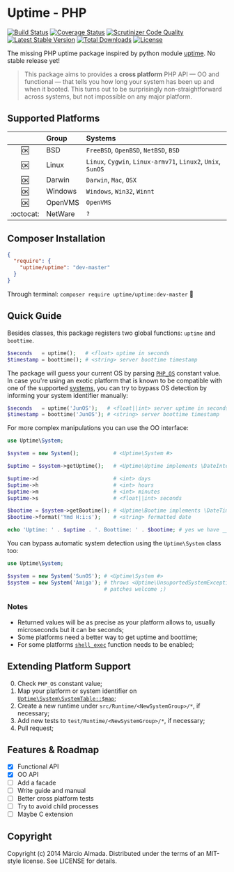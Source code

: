 Uptime - PHP
==================

[![Build Status](https://travis-ci.org/marcioAlmada/uptime.svg?branch=master)](https://travis-ci.org/marcioAlmada/uptime)
[![Coverage Status](https://coveralls.io/repos/marcioAlmada/uptime/badge.png)](https://coveralls.io/r/marcioAlmada/uptime)
[![Scrutinizer Code Quality](https://scrutinizer-ci.com/g/marcioAlmada/uptime/badges/quality-score.png?s=37693c66e5b73c0a5e1480e001cbd09d05b767b7)](https://scrutinizer-ci.com/g/marcioAlmada/uptime/)
[![Latest Stable Version](https://poser.pugx.org/uptime/uptime/v/stable.png)](https://packagist.org/packages/uptime/uptime)
[![Total Downloads](https://poser.pugx.org/uptime/uptime/downloads.png)](https://packagist.org/packages/uptime/uptime)
[![License](https://poser.pugx.org/uptime/uptime/license.png)](https://packagist.org/packages/uptime/uptime)

The missing PHP uptime package inspired by
python module [uptime](https://pythonhosted.org/uptime/#module-uptime). No stable release yet!

> This package aims to provides a **cross platform** PHP API — OO and functional — that tells you how long your system has been up and when it booted. This turns out to be surprisingly non-straightforward across systems, but not impossible on any major platform.

## Supported Platforms


|     | Group   | Systems |
|:---:|:---     |:---|
| :ok:| BSD     | `FreeBSD`, `OpenBSD`, `NetBSD`, `BSD`
| :ok:| Linux   | `Linux`, `Cygwin`, `Linux-armv71`, `Linux2`, `Unix`, `SunOS`
| :ok:| Darwin  | `Darwin`, `Mac`, `OSX`
| :ok:| Windows | `Windows`, `Win32`, `Winnt`
| :ok:| OpenVMS | `OpenVMS`
| :octocat: | NetWare | `?`

## Composer Installation

```json
{
  "require": {
    "uptime/uptime": "dev-master"
  }
}
```

Through terminal: `composer require uptime/uptime:dev-master` :8ball:

## Quick Guide

Besides classes, this package registers two global functions: `uptime` and `boottime`.

```php
$seconds   = uptime();   # <float> uptime in seconds
$timestamp = boottime(); # <string> server boottime timestamp
```

The package will guess your current OS by parsing [`PHP_OS`](http://www.php.net/manual/en/reserved.constants.php)
constant value. In case you're using an exotic platform that is known to be compatible with one of
the supported [systems](#supported-platforms), you can try to bypass OS detection
by informing your system identifier manually:

```php
$seconds   = uptime('JunOS');   # <float||int> server uptime in seconds
$timestamp = boottime('JunOS'); # <string> server boottime timestamp
```

For more complex manipulations you can use the OO interface:

```php
use Uptime\System;

$system = new System();           # <Uptime\System #>

$uptime = $system->getUptime();   # <Uptime\Uptime implements \DateInterval #> {}

$uptime->d                        # <int> days
$uptime->h                        # <int> hours
$uptime->m                        # <int> minutes
$uptime->s                        # <float||int> seconds

$bootime = $system->getBootime(); # <Uptime\Bootime implements \DateTime #> {}
$bootime->format('Ymd H:i:s');    # <string> formatted date

echo 'Uptime: ' . $uptime . '. Boottime: ' . $bootime; # yes we have __toString
```

You can bypass automatic system detection using the `Uptime\System` class too:

```php
use Uptime\System;

$system = new System('SunOS'); # <Uptime\System #>
$system = new System('Amiga'); # throws <Uptime\UnsuportedSystemException #> {}
                               # patches welcome ;)
```

### Notes

- Returned values will be as precise as your platform allows to, usually microseconds but it can be seconds;
- Some platforms need a better way to get uptime and boottime;
- For some platforms [`shell_exec`](http://www.php.net/manual/en/function.shell-exec.php) function needs to be enabled;

## Extending Platform Support

0. Check `PHP_OS` constant value;
0. Map your platform or system identifier on [`Uptime\System\SystemTable::$map`](/src/System/SystemTable.php#L16);
0. Create a new runtime under `src/Runtime/<NewSystemGroup>/*`, if necessary;
0. Add new tests to `test/Runtime/<NewSystemGroup>/*`, if necessary;
0. Pull request;

## Features & Roadmap

- [x] Functional API
- [x] OO API
- [ ] Add a facade
- [ ] Write guide and manual
- [ ] Better cross platform tests
- [ ] Try to avoid child processes
- [ ] Maybe C extension

## Copyright

Copyright (c) 2014 Márcio Almada. Distributed under the terms of an MIT-style license.
See LICENSE for details.